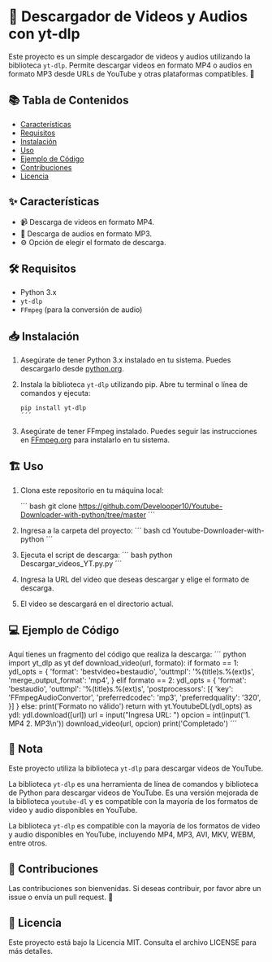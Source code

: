 # 🎥 Descargador de Videos y Audios con yt-dlp

Este proyecto es un simple descargador de videos y audios utilizando la biblioteca `yt-dlp`. Permite descargar videos en formato MP4 o audios en formato MP3 desde URLs de YouTube y otras plataformas compatibles. 🚀

## 📚 Tabla de Contenidos

- [Características](#características)
- [Requisitos](#requisitos)
- [Instalación](#instalación)
- [Uso](#uso)
- [Ejemplo de Código](#ejemplo-de-código)
- [Contribuciones](#contribuciones)
- [Licencia](#licencia)

## ✨ Características

- 📹 Descarga de videos en formato MP4.
- 🎵 Descarga de audios en formato MP3.
- ⚙️ Opción de elegir el formato de descarga.

## 🛠️ Requisitos

- Python 3.x
- `yt-dlp`
- `FFmpeg` (para la conversión de audio)

## 📥 Instalación

1. Asegúrate de tener Python 3.x instalado en tu sistema. Puedes descargarlo desde [python.org](https://www.python.org/downloads/).

2. Instala la biblioteca `yt-dlp` utilizando pip. Abre tu terminal o línea de comandos y ejecuta:

   ```bash
   pip install yt-dlp
   ´´´

3. Asegúrate de tener FFmpeg instalado. Puedes seguir las instrucciones en [FFmpeg.org](https://ffmpeg.org/download.html) para instalarlo en tu sistema.

## 🏗️ Uso

1. Clona este repositorio en tu máquina local:

    ´´´ bash
    git clone <https://github.com/Develooper10/Youtube-Downloader-with-python/tree/master>
    ´´´
2. Ingresa a la carpeta del proyecto:
    ´´´ bash
    cd Youtube-Downloader-with-python
    ´´´
3. Ejecuta el script de descarga:
    ´´´ bash
    python Descargar_videos_YT.py.py
    ´´´
4. Ingresa la URL del video que deseas descargar y elige el formato de descarga.

5. El video se descargará en el directorio actual.

## 💻 Ejemplo de Código

Aquí tienes un fragmento del código que realiza la descarga:
    ´´´ python
    import yt_dlp as yt
    def download_video(url, formato):
        if formato == 1:
            ydl_opts = {
                'format': 'bestvideo+bestaudio',
                'outtmpl': '%(title)s.%(ext)s',
                'merge_output_format': 'mp4',
            }
        elif formato == 2:
            ydl_opts = {
                'format': 'bestaudio',
                'outtmpl': '%(title)s.%(ext)s',
                'postprocessors': [{
                    'key': 'FFmpegAudioConvertor',
                    'preferredcodec': 'mp3',
                    'preferredquality': '320',
                }]
            }
        else:
            print('Formato no válido')
            return
        with yt.YoutubeDL(ydl_opts) as ydl:
            ydl.download([url])
    url = input("Ingresa URL: ")
    opcion = int(input('1. MP4    2. MP3\n'))
    download_video(url, opcion)
    print('Completado')
    ´´´

## 📝 Nota

Este proyecto utiliza la biblioteca `yt-dlp` para descargar videos de YouTube.

La biblioteca `yt-dlp` es una herramienta de línea de comandos y biblioteca de Python para descargar videos de YouTube. Es una versión mejorada de la biblioteca `youtube-dl` y es compatible con la mayoría
de los formatos de video y audio disponibles en YouTube.

La biblioteca `yt-dlp` es compatible con la mayoría de los formatos de video y audio disponibles en YouTube, incluyendo MP4, MP3, AVI, MKV, WEBM, entre otros.

## 🤝 Contribuciones

Las contribuciones son bienvenidas. Si deseas contribuir, por favor abre un issue o envía un pull request. 🌟

## 📜 Licencia

Este proyecto está bajo la Licencia MIT. Consulta el archivo LICENSE para más detalles.
